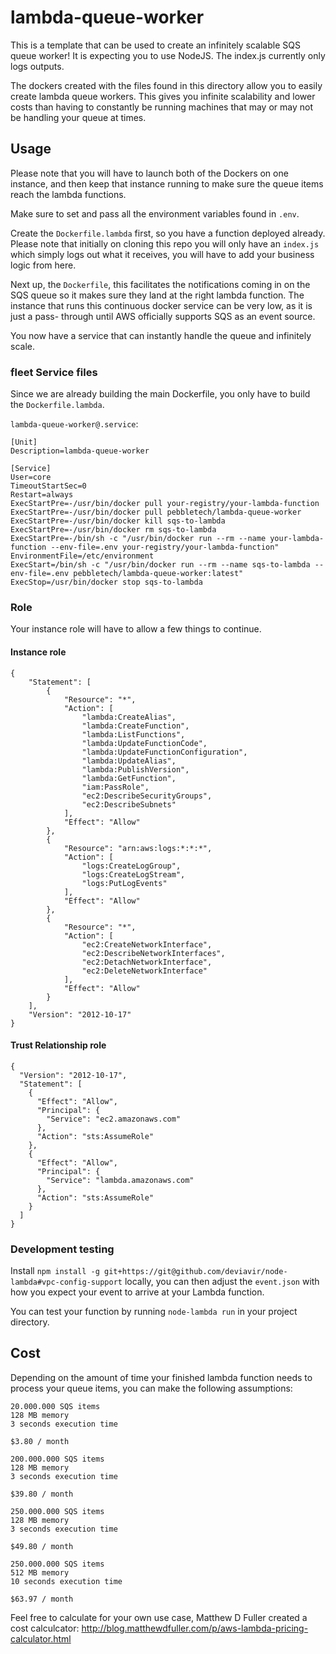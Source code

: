 # lambda-queue-worker

This is a template that can be used to create an infinitely scalable SQS queue
worker! It is expecting you to use NodeJS. The index.js currently only logs
outputs.

The dockers created with the files found in this directory allow you to easily
create lambda queue workers. This gives you infinite scalability and lower
costs than having to constantly be running machines that may or may not be
handling your queue at times.

## Usage

Please note that you will have to launch both of the Dockers on one instance,
and then keep that instance running to make sure the queue items reach the 
lambda functions.

Make sure to set and pass all the environment variables found in `.env`.

Create the `Dockerfile.lambda` first, so you have a function deployed
already. Please note that initially on cloning this repo you will only
have an `index.js` which simply logs out what it receives, you will have to
add your business logic from here.

Next up, the `Dockerfile`, this facilitates the notifications coming in on the
SQS queue so it makes sure they land at the right lambda function. The instance
that runs this continuous docker service can be very low, as it is just a pass-
through until AWS officially supports SQS as an event source.

You now have a service that can instantly handle the queue and infinitely scale.

### fleet Service files

Since we are already building the main Dockerfile, you only have to build the 
`Dockerfile.lambda`.

`lambda-queue-worker@.service`:

```
[Unit]
Description=lambda-queue-worker

[Service]
User=core
TimeoutStartSec=0
Restart=always
ExecStartPre=-/usr/bin/docker pull your-registry/your-lambda-function
ExecStartPre=-/usr/bin/docker pull pebbletech/lambda-queue-worker
ExecStartPre=-/usr/bin/docker kill sqs-to-lambda
ExecStartPre=-/usr/bin/docker rm sqs-to-lambda
ExecStartPre=-/bin/sh -c "/usr/bin/docker run --rm --name your-lambda-function --env-file=.env your-registry/your-lambda-function"
EnvironmentFile=/etc/environment
ExecStart=/bin/sh -c "/usr/bin/docker run --rm --name sqs-to-lambda --env-file=.env pebbletech/lambda-queue-worker:latest"
ExecStop=/usr/bin/docker stop sqs-to-lambda
```

### Role

Your instance role will have to allow a few things to continue.

#### Instance role

```
{
    "Statement": [
        {
            "Resource": "*",
            "Action": [
                "lambda:CreateAlias",
                "lambda:CreateFunction",
                "lambda:ListFunctions",
                "lambda:UpdateFunctionCode",
                "lambda:UpdateFunctionConfiguration",
                "lambda:UpdateAlias",
                "lambda:PublishVersion",
                "lambda:GetFunction",
                "iam:PassRole",
	            "ec2:DescribeSecurityGroups",
                "ec2:DescribeSubnets"
            ],
            "Effect": "Allow"
        },
        {
            "Resource": "arn:aws:logs:*:*:*",
            "Action": [
                "logs:CreateLogGroup",
                "logs:CreateLogStream",
                "logs:PutLogEvents"
            ],
            "Effect": "Allow"
        },
        {
            "Resource": "*",
            "Action": [
                "ec2:CreateNetworkInterface",
                "ec2:DescribeNetworkInterfaces",
                "ec2:DetachNetworkInterface",
                "ec2:DeleteNetworkInterface"
            ],
            "Effect": "Allow"
        }
    ],
    "Version": "2012-10-17"
}
```

#### Trust Relationship role

```
{
  "Version": "2012-10-17",
  "Statement": [
    {
      "Effect": "Allow",
      "Principal": {
        "Service": "ec2.amazonaws.com"
      },
      "Action": "sts:AssumeRole"
    },
    {
      "Effect": "Allow",
      "Principal": {
        "Service": "lambda.amazonaws.com"
      },
      "Action": "sts:AssumeRole"
    }
  ]
}
```

### Development testing

Install `npm install -g git+https://git@github.com/deviavir/node-lambda#vpc-config-support`
locally, you can then adjust the `event.json` with how you expect your event to
arrive at your Lambda function.

You can test your function by running `node-lambda run` in your project
directory.

## Cost

Depending on the amount of time your finished lambda function needs to process
your queue items, you can make the following assumptions:

```
20.000.000 SQS items
128 MB memory
3 seconds execution time

$3.80 / month
```

```
200.000.000 SQS items
128 MB memory
3 seconds execution time

$39.80 / month
```

```
250.000.000 SQS items
128 MB memory
3 seconds execution time

$49.80 / month
```

```
250.000.000 SQS items
512 MB memory
10 seconds execution time

$63.97 / month
```

Feel free to calculate for your own use case, Matthew D Fuller created a
cost calculcator: http://blog.matthewdfuller.com/p/aws-lambda-pricing-calculator.html